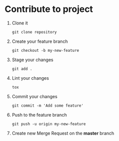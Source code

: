 # Contribute to project

1. Clone it

    `git clone repository`
2. Create your feature branch

    `git checkout -b my-new-feature`

3. Stage your changes

   `git add .`

4. Lint your changes

   `tox`
5. Commit your changes

    `git commit -m 'Add some feature'`
6. Push to the feature branch

    `git push -u origin my-new-feature`
7. Create new Merge Request on the **master** branch
